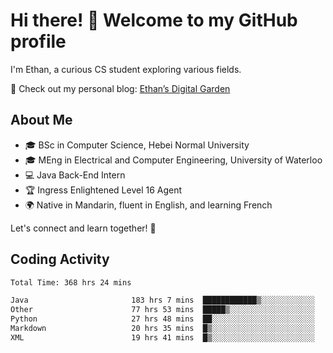 # Hi there! 👋 Welcome to my GitHub profile  

I'm Ethan, a curious CS student exploring various fields.  

📌 Check out my personal blog: [Ethan’s Digital Garden](https://fortii2.github.io/)  

## About Me  
- 🎓 BSc in Computer Science, Hebei Normal University
- 🎓 MEng in Electrical and Computer Engineering, University of Waterloo
- 💻 Java Back-End Intern
- 🏆 Ingress Enlightened Level 16 Agent  
- 🌍 Native in Mandarin, fluent in English, and learning French  

Let's connect and learn together! 🚀  

## Coding Activity
<!--START_SECTION:waka-->

```txt
Total Time: 368 hrs 24 mins

Java                       183 hrs 7 mins  ████████████▒░░░░░░░░░░░░   49.71 %
Other                      77 hrs 53 mins  █████▒░░░░░░░░░░░░░░░░░░░   21.14 %
Python                     27 hrs 48 mins  ██░░░░░░░░░░░░░░░░░░░░░░░   07.55 %
Markdown                   20 hrs 35 mins  █▒░░░░░░░░░░░░░░░░░░░░░░░   05.59 %
XML                        19 hrs 41 mins  █▒░░░░░░░░░░░░░░░░░░░░░░░   05.35 %
```

<!--END_SECTION:waka-->
